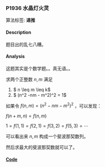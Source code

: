 ### P1936 水晶灯火灵

算法标签: **递推**


#### Description

题目出的乱七八糟。

#### Analysis

这题其实是个数学题。。真无语。。

 求两个正整数 $n, m$ 满足

1. $ n \leq m \leq k$
2. $ (n^2 -nm - m^2)^2 = 1$

如果令 $f(n, m) = (n^2 -nm -m^2)^2$ ，可以发现：

$f(n + m, n) = f(n, m)$

$1 = f(1, 1) = f(2, 1) = f(3, 2) = f(5, 3) = \cdots$

可以看出来 $n, m$ 构成一个斐波那契数列。

然后求最大的斐波那契数就可以了。

#### [Code](../cpp/p1936.cpp)
